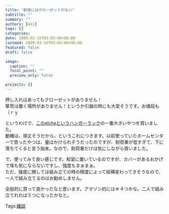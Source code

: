 ```yaml
---
title: "新居にはクローゼットがない"
subtitle: ""
summary: ""
authors: [aki]
tags: []
categories: 
date: 2009-03-15T03:03:00+00:00
lastmod: 2009-03-15T03:03:00+00:00
featured: false
draft: false

image:
  caption: ""
  focal_point: ""
  preview_only: false

projects: []
---
```

押し入れはあってもクローゼットがありません！  
箪笥は置く場所がありません！というか引越の時にも大変そうです。お値段も（ｒｙ  
  
というわけで、[このelcheというハンガーラック](http://www.kawako.net/ska-925.html)の一番大きいやつを買いました。  
動機は、頑丈そうだから。というこれにつきます。以前使っていたホームセンターで買ったやつは、量はかけられそうだったのですが、耐荷重が低すぎて、下に落ちてくると言う始末。なので、耐荷重だけは気にしながら買いました。  
  
で、使ってみて良い感じです。和室に置いているのですが、カバーがあるおかげで埃も気にならないですし、強度もまぁまぁ。  
ただ、強度に関しては組み立ての時の精度によって結構変わってきそうなので、一人で組み立てるのはお勧めしません。  
  
全般的に買って良かったなと思います。アマゾン的には☆４つかな。二人で組み立てれれば５つになったかなと。

Tags:[雑談](http://mrk0369.exblog.jp/tags/%E9%9B%91%E8%AB%87/) 

